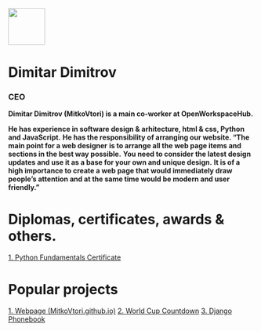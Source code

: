 <img width="75" src="https://user-images.githubusercontent.com/112943652/211498909-f0d7a5ab-6694-43c9-9de6-9f7ac0573cf7.jpg">

# Dimitar Dimitrov
### CEO
**Dimitar Dimitrov (MitkoVtori) is a main co-worker at OpenWorkspaceHub.**

**He has experience in software design & arhitecture, html & css, Python and JavaScript.**
**He has the responsibility of arranging our website. “The main point for a web designer** 
**is to arrange all the web page items and sections in the best way possible.** 
**You need to consider the latest design updates and use it as a base for your own and unique design.**
**It is of a high importance to create a web page that would immediately draw people’s attention and at the same time would be modern and user friendly.”**


# Diplomas, certificates, awards & others.

<a href="https://softuni.bg/certificates/details/148911/81475bf5">1. Python Fundamentals Certificate</a>


# Popular projects
<a href="https://github.com/MitkoVtori/MitkoVtori.github.io">1. Webpage (MitkoVtori.github.io)</a>
<a href="https://github.com/MitkoVtori/worldcup-countdown">2. World Cup Countdown</a>
<a href="https://github.com/MitkoVtori/django-phonebook-basic-web-project">3. Django Phonebook</a> 
